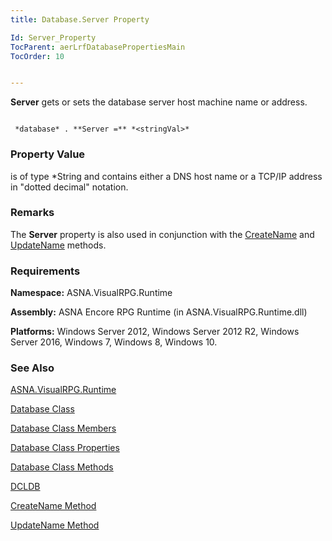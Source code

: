 ```yaml
---
title: Database.Server Property

Id: Server_Property
TocParent: aerLrfDatabasePropertiesMain
TocOrder: 10


---
```


**Server** gets or sets the database server host machine name or address. 

```

 *database* . **Server =** *<stringVal>*   
```

### Property Value
***<stringVal>*** is of type *String and contains either a DNS host name or a TCP/IP address in "dotted decimal" notation. 

### Remarks
The **Server** property is also used in conjunction with the [CreateName](CreateName_Method.html) and [UpdateName](UpdateName_Method.html) methods. 

### Requirements
**Namespace:** ASNA.VisualRPG.Runtime 

**Assembly:** ASNA Encore RPG Runtime (in ASNA.VisualRPG.Runtime.dll) 

**Platforms:** Windows Server 2012, Windows Server 2012 R2, Windows Server 2016, Windows 7, Windows 8, Windows 10. 

### See Also
[ASNA.VisualRPG.Runtime](aerLrfRuntimeNamespace.html)

[Database Class](Date_Formats.html)

[Database Class Members](aerLrfDatabasePropertiesMain.html)

[Database Class Properties](aerLrfDatabasePropertiesMain.html)

[Database Class Methods](aerLrfDatabaseMethods.html)

[DCLDB](DCLDB.html)

[CreateName Method](CreateName_Method.html)

[UpdateName Method](UpdateName_Method.html) 
